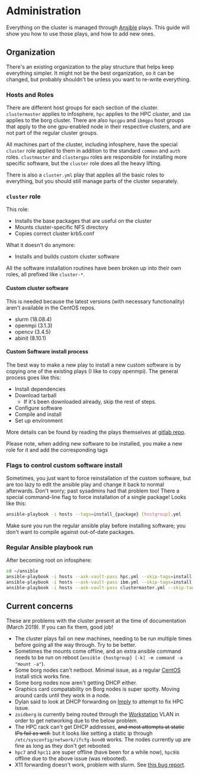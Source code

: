 # Administration

Everything on the cluster is managed through [Ansible](../../technologies/tools/ansible.md) plays. This guide will show you how to use those plays, and how to add new ones.

## Organization

There's an existing organization to the play structure that helps keep everything simpler. It might not be the best organization, so it can be changed, but probably shouldn't be unless you want to re-write everything.

### Hosts and Roles

There are different host groups for each section of the cluster. `clustermaster` applies to infosphere, `hpc` applies to the HPC cluster, and `ibm` applies to the borg cluster. There are also `hpcgpu` and `ibmgpu` host groups that apply to the one gpu-enabled node in their respective clusters, and are not part of the regular cluster groups.

All machines part of the cluster, including infosphere, have the special `cluster` role applied to them in addition to the standard `common` and `auth` roles. `clustmaster` and `clustergpu` roles are responsible for installing more specific software, but the `cluster` role does all the heavy lifting.

There is also a `cluster.yml` play that applies all the basic roles to everything, but you should still manage parts of the cluster separately.

### `cluster` role

This role:

* Installs the base packages that are useful on the cluster
* Mounts cluster-specific NFS directory
* Copies correct cluster krb5.conf

What it doesn't do anymore:

* Installs and builds custom cluster software

All the software installation routines have been broken up into their own roles, all prefixed like `cluster-*`.

#### Custom cluster software

This is needed because the latest versions \(with necessary functionality\) aren't available in the CentOS repos.

* slurm \(18.08.4\)
* openmpi \(3.1.3\)
* opencv \(3.4.5\)
* abinit \(8.10.1\)

#### Custom Software install process

The best way to make a new play to install a new custom software is by copying one of the existing plays \(I like to copy openmpi\). The general process goes like this:

* Install dependencies
* Download tarball
  * If it's been downloaded already, skip the rest of steps.
* Configure software
* Compile and install
* Set up environment

More details can be found by reading the plays themselves at [gitlab repo](https://gitlab.tjhsst.edu/sysadmins/ansible).

Please note, when adding new software to be installed, you make a new role for it and add the corresponding tags

### Flags to control custom software install

Sometimes, you just want to force reinstallation of the custom software, but are too lazy to edit the ansible play and change it back to normal afterwards. Don't worry; past sysadmins had that problem too! There a special command-line flag to force installation of a single package! Looks like this:

```bash
ansible-playbook -i hosts --tags=install_{package} [hostgroup].yml
```

Make sure you run the regular ansible play before installing software; you don't want to compile against out-of-date packages.

### Regular Ansible playbook run

After becoming root on infosphere:

```bash
cd ~/ansible
ansible-playbook -i hosts --ask-vault-pass hpc.yml --skip-tags=install
ansible-playbook -i hosts --ask-vault-pass ibm.yml --skip-tags=install
ansible-playbook -i hosts --ask-vault-pass clustermaster.yml --skip-tags=install
```

## Current concerns

These are problems with the cluster present at the time of documentation \(March 2019\). If you can fix them, good job!

* The cluster plays fail on new machines, needing to be run multiple times before going all the way through. Try to be better.
* Sometimes the mounts come offline, and an extra ansible command needs to be run on reboot \(`ansible {hostgroup} [-k] -m command -a "mount -a"`\).
* Some borg nodes can't netboot. Minimal issue, as a regular [CentOS](../../technologies/servers/centos.md) install stick works fine.
* Some borg nodes now aren't getting DHCP either.
* Graphics card compatability on Borg nodes is super spotty. Moving around cards until they work in a node.
* Dylan said to look at DHCP forwarding on [Imply](../../machines/switches/imply.md) to attempt to fix HPC issue.
* `zoidberg` is currently being routed through the [Workstation](../workstations/) VLAN in order to get networking due to the below problem.
* The HPC rack can't get DHCP addresses, ~~and most attempts at static IPs fail as well.~~ but it looks like setting a static ip through `/etc/sysconfig/network/ifcfg-bond0` works. The nodes currently up are fine as long as they don't get rebooted.
* `hpc7` and `hpc11` are super offline \(have been for a while now\), `hpc9`is offline due to the above issue \(was rebooted\).
* X11 forwarding doesn't work, problem with slurm. See [this bug report](https://bugs.schedmd.com/show_bug.cgi?id=5692).

